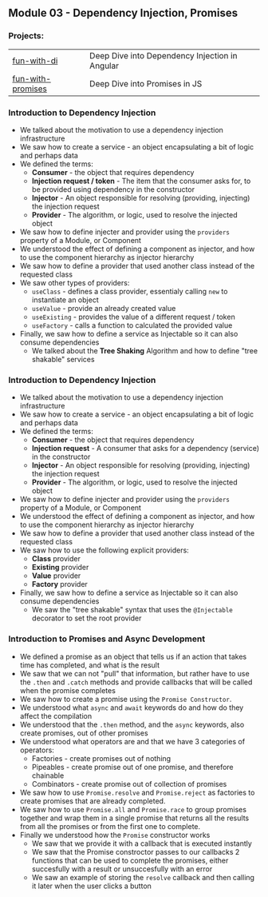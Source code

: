 ## Module 03 - Dependency Injection, Promises
### Projects:
|     |     |
| --- | --- |
| [fun-with-di](fun-with-di/) | Deep Dive into Dependency Injection in Angular | 
| [fun-with-promises](fun-with-promises/) | Deep Dive into Promises in JS |

### Introduction to Dependency Injection 
* We talked about the motivation to use a dependency injection infrastructure
* We saw how to create a service - an object encapsulating a bit of logic and perhaps data
* We defined the terms:
    * **Consumer** - the object that requires dependency
    * **Injection request / token** - The item that the consumer asks for, to be provided using dependency in the constructor
    * **Injector** - An object responsible for resolving (providing, injecting) the injection request
    * **Provider** - The algorithm, or logic, used to resolve the injected object
* We saw how to define injecter and provider using the `providers` property of a Module, or Component
* We understood the effect of defining a component as injector, and how to use the component hierarchy as injector hierarchy
* We saw how to define a provider that used another class instead of the requested class
* We saw other types of providers:
  * `useClass` - defines a class provider, essentialy calling `new` to instantiate an object
  * `useValue` - provide an already created value
  * `useExisting` - provides the value of a different request / token
  * `useFactory` - calls a function to calculated the provided value
* Finally, we saw how to define a service as Injectable so it can also consume dependencies
  * We talked about the **Tree Shaking** Algorithm and how to define "tree shakable" services

### Introduction to Dependency Injection 
* We talked about the motivation to use a dependency injection infrastructure
* We saw how to create a service - an object encapsulating a bit of logic and perhaps data
* We defined the terms:
    * **Consumer** - the object that requires dependency
    * **Injection request** - A consumer that asks for a dependency (service) in the constructor
    * **Injector** - An object responsible for resolving (providing, injecting) the injection request
    * **Provider** - The algorithm, or logic, used to resolve the injected object
* We saw how to define injecter and provider using the `providers` property of a Module, or Component
* We understood the effect of defining a component as injector, and how to use the component hierarchy as injector hierarchy
* We saw how to define a provider that used another class instead of the requested class
* We saw how to use the following explicit providers:
    - **Class** provider
    - **Existing** provider
    - **Value** provider
    - **Factory** provider
* Finally, we saw how to define a service as Injectable so it can also consume dependencies
  * We saw the "tree shakable" syntax that uses the `@Injectable` decorator to set the root provider

### Introduction to Promises and Async Development
* We defined a promise as an object that tells us if an action that takes time has completed, and what is the result
* We saw that we can not "pull" that information, but rather have to use the `.then` and `.catch` methods and provide callbacks that will be called when the promise completes
* We saw how to create a promise using the `Promise Constructor`.
* We understood what `async` and `await` keywords do and how do they affect the compilation
* We understood that the `.then` method, and the `async` keywords, also create promises, out of other promises
* We understood what operators are and that we have 3 categories of operators:
  * Factories - create promises out of nothing
  * Pipeables - create promise out of one promise, and therefore chainable
  * Combinators - create promise out of collection of promises
* We saw how to use `Promise.resolve` and `Promise.reject` as factories to create promises that are already completed.
* We saw how to use `Promise.all` and `Promise.race` to group promises together and wrap them in a single promise that returns all the results from all the promises or from the first one to complete.
* Finally we understood how the `Promise` constructor works
  * We saw that we provide it with a callback that is executed instantly
  * We saw that the Promise constroctor passes to our callbacks 2 functions that can be used to complete the promises, either succesfully with a result or unsuccesfully with an error
  * We saw an example of storing the `resolve` callback and then calling it later when the user clicks a button
